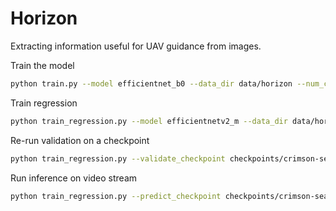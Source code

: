 # Horizon

Extracting information useful for UAV guidance from images.

Train the model

```bash
python train.py --model efficientnet_b0 --data_dir data/horizon --num_classes 16 --image_size 64 --batch_size 8 --num_workers 0 --log_every_n_steps 20 --gpus 1 --max_epochs 500
```

Train regression

```bash
python train_regression.py --model efficientnetv2_m --data_dir data/horizon --image_size 64 --batch_size 8 --num_workers 0 --log_every_n_steps 20 --gpus 0, --max_epochs 1000 --lr 1e-3 --gamma 0.995
```

Re-run validation on a checkpoint

```bash
python train_regression.py --validate_checkpoint checkpoints/crimson-sea-41/epoch\=746-step\=33614.ckpt
```

Run inference on video stream

```bash
python train_regression.py --predict_checkpoint checkpoints/crimson-sea-41/epoch=836-step=37664.ckpt  --gpu 0, --no_mask 
```